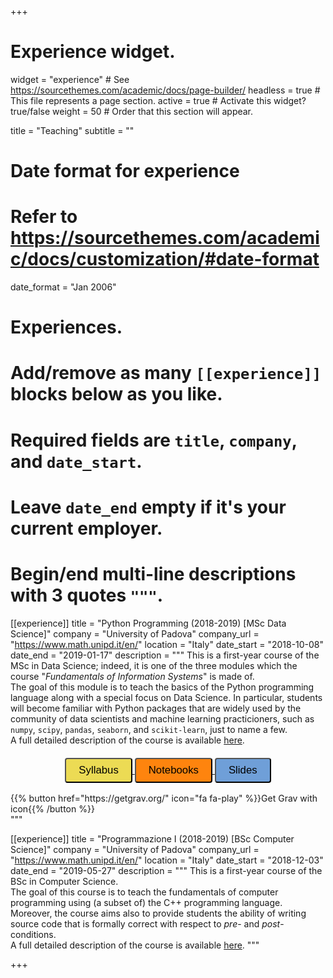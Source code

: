 +++
# Experience widget.
widget = "experience"  # See https://sourcethemes.com/academic/docs/page-builder/
headless = true  # This file represents a page section.
active = true  # Activate this widget? true/false
weight = 50  # Order that this section will appear.

title = "Teaching"
subtitle = ""

# Date format for experience
#   Refer to https://sourcethemes.com/academic/docs/customization/#date-format
date_format = "Jan 2006"

# Experiences.
#   Add/remove as many `[[experience]]` blocks below as you like.
#   Required fields are `title`, `company`, and `date_start`.
#   Leave `date_end` empty if it's your current employer.
#   Begin/end multi-line descriptions with 3 quotes `"""`.
[[experience]]
  title = "Python Programming (2018-2019) [MSc Data Science]"
  company = "University of Padova"
  company_url = "https://www.math.unipd.it/en/"
  location = "Italy"
  date_start = "2018-10-08"
  date_end = "2019-01-17"
  description = """
  This is a first-year course of the MSc in Data Science; indeed, it is one of the three modules which the course "_Fundamentals of Information Systems_" is made of.<br/>
  The goal of this module is to teach the basics of the Python programming language along with a special focus on Data Science. In particular, students will become familiar with Python packages that are widely used by the community of data scientists and machine learning practicioners, such as ```numpy```, ```scipy```, ```pandas```, ```seaborn```, and ```scikit-learn```, just to name a few.<br/>
  A full detailed description of the course is available [here](https://en.didattica.unipd.it/off/2018/LM/SC/SC2377/000ZZ/SCP7078720/N0).
  <br/>
  <div style="text-align: center">
<a href="https://github.com/gtolomei/2018-19-python-for-datascience" target="_blank">
<button style="background-color:#ecdb54;margin-top:6px;margin-bottom:16px;border-radius:4px;font-size:1.2em;padding:8px 20px;    font-family: "GibsonSemibold", "Helvetica Neue", Helvetica, Arial, sans-serif;float:none !important;text-shadow:0 1px 1px rgba(0, 0, 0, 0.2)">
Syllabus
</button>
</a>
  <a href="https://github.com/gtolomei/2018-19-python-for-datascience/tree/master/lectures/notebooks" target="_blank">
<button style="background-color:#fe840e;margin-top:6px;margin-bottom:16px;border-radius:4px;font-size:1.2em;padding:8px 20px;    font-family: "GibsonSemibold", "Helvetica Neue", Helvetica, Arial, sans-serif;float:none !important;text-shadow:0 1px 1px rgba(0, 0, 0, 0.2)">
Notebooks
</button>
</a>
  <a href="https://github.com/gtolomei/2018-19-python-for-datascience/tree/master/lectures/slides" target="_blank">
<button style="background-color:#6f9fd8;margin-top:6px;margin-bottom:16px;border-radius:4px;font-size:1.2em;padding:8px 20px;    font-family: "GibsonSemibold", "Helvetica Neue", Helvetica, Arial, sans-serif;float:none !important;text-shadow:0 1px 1px rgba(0, 0, 0, 0.2)">
Slides
</button>
</a>
</div>
<div>{{% button href="https://getgrav.org/" icon="fa fa-play" %}}Get Grav with icon{{% /button %}}</div>
  """
  
 [[experience]]
  title = "Programmazione I (2018-2019) [BSc Computer Science]"
  company = "University of Padova"
  company_url = "https://www.math.unipd.it/en/"
  location = "Italy"
  date_start = "2018-12-03"
  date_end = "2019-05-27"
  description = """
  This is a first-year course of the BSc in Computer Science.<br/>
  The goal of this course is to teach the fundamentals of computer programming using (a subset of) the C++ programming language. Moreover, the course aims also to provide students the ability of writing source code that is formally correct with respect to _pre_- and _post_-conditions.<br/>
  A full detailed description of the course is available [here](http://informatica.math.unipd.it/laurea/programmazioneen.html).
  """

+++
